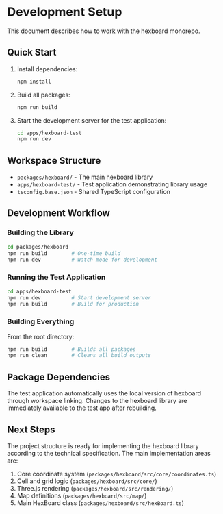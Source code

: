 # Development Setup

This document describes how to work with the hexboard monorepo.

## Quick Start

1. Install dependencies:

   ```bash
   npm install
   ```

2. Build all packages:

   ```bash
   npm run build
   ```

3. Start the development server for the test application:
   ```bash
   cd apps/hexboard-test
   npm run dev
   ```

## Workspace Structure

- `packages/hexboard/` - The main hexboard library
- `apps/hexboard-test/` - Test application demonstrating library usage
- `tsconfig.base.json` - Shared TypeScript configuration

## Development Workflow

### Building the Library

```bash
cd packages/hexboard
npm run build        # One-time build
npm run dev          # Watch mode for development
```

### Running the Test Application

```bash
cd apps/hexboard-test
npm run dev          # Start development server
npm run build        # Build for production
```

### Building Everything

From the root directory:

```bash
npm run build        # Builds all packages
npm run clean        # Cleans all build outputs
```

## Package Dependencies

The test application automatically uses the local version of hexboard through
workspace linking. Changes to the hexboard library are immediately available to
the test app after rebuilding.

## Next Steps

The project structure is ready for implementing the hexboard library according
to the technical specification. The main implementation areas are:

1. Core coordinate system (`packages/hexboard/src/core/coordinates.ts`)
2. Cell and grid logic (`packages/hexboard/src/core/`)
3. Three.js rendering (`packages/hexboard/src/rendering/`)
4. Map definitions (`packages/hexboard/src/map/`)
5. Main HexBoard class (`packages/hexboard/src/hexBoard.ts`)
